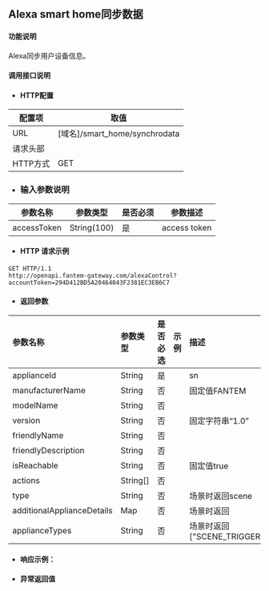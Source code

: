 ## Alexa smart home同步数据

#### 功能说明

Alexa同步用户设备信息。

#### 调用接口说明

* #### HTTP配置

| 配置项 | 取值 |
| --- | --- |
| URL | \[域名\]/smart_home/synchrodata |
| 请求头部 |  |
| HTTP方式 | GET|

* ### 输入参数说明

| 参数名称 | 参数类型 | 是否必须 | 参数描述 |
| --- | --- | --- | --- |
| accessToken| String\(100\)| 是 | access token|


* #### HTTP 请求示例

```
GET HTTP/1.1
http://openapi.fantem-gateway.com/alexaControl?accountToken=294D412BD5A20464043F2381EC3EB6C7

```


* #### 返回参数
| 参数名称 | 参数类型 | 是否必选 | 示例 | 描述 |
| :--- | :--- | :--- | :--- | :--- |
| applianceId| String| 是 | | sn |
| manufacturerName| String | 否 |  | 固定值FANTEM|
| modelName| String | 否 |  |  |
| version| String | 否 |  | 固定字符串“1.0” |
| friendlyName| String | 否 |  |  |
| friendlyDescription| String | 否 |  |  |
| isReachable| String | 否 |  | 固定值true |
| actions| String[] | 否 |  | |
| type| String | 否 |  |场景时返回scene |
| additionalApplianceDetails| Map| 否 |  |场景时返回 |
| applianceTypes| String | 否 | |场景时返回["SCENE_TRIGGER"] |


* #### 响应示例：



* #### 异常返回值



